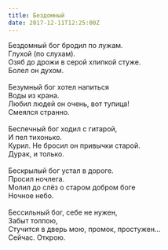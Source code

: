 ```yaml
---
title: Бездомный
date: 2017-12-11T12:25:00Z
---
```


Бездомный бог бродил по лужам.<br />Глухой (по слухам).<br />Озяб до дрожи в серой хлипкой стуже.<br />Болел он духом.<br /><br />Безумный бог хотел напиться<br />Воды из крана.<br />Любил людей он очень, вот тупица!<br />Смеялся странно.<br /><br />Беспечный бог ходил с гитарой,<br />И пел тихонько.<br />Курил. Не бросил он привычки старой.<br />Дурак, и только.<br /><br />Бескрылый бог устал в дороге.<br />Просил ночлега.<br />Молил до слёз о старом добром боге<br />Ночное небо.<br /><br />Бессильный бог, себе не нужен,<br />Забыт толпою,<br />Стучится в дверь мою, промок, простужен…<br />Сейчас. Открою.